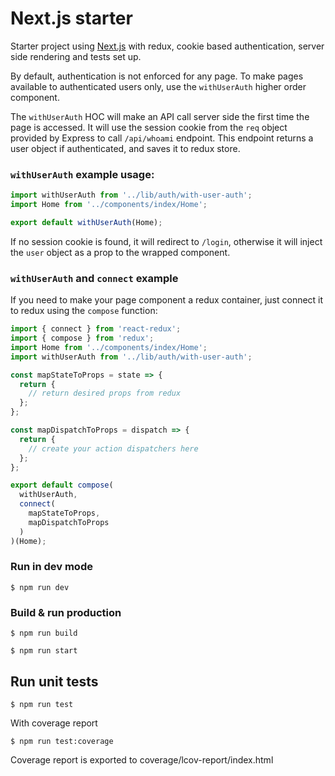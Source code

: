 # Next.js starter

Starter project using [Next.js](https://github.com/zeit/next.js/) with redux,
cookie based authentication, server side rendering and tests set up.

By default, authentication is not enforced for any page. To make pages available to authenticated users only, use the `withUserAuth` higher order component.

The `withUserAuth` HOC will make an API call server side the first time the page is accessed. It will use the session
cookie from the `req` object provided by Express to call `/api/whoami` endpoint. This endpoint returns a user object if authenticated, and saves it to redux store.

### `withUserAuth` example usage:

```javascript
import withUserAuth from '../lib/auth/with-user-auth';
import Home from '../components/index/Home';

export default withUserAuth(Home);
```

If no session cookie is found, it will redirect to `/login`, otherwise it will inject the `user` object as a prop to the wrapped component.

### `withUserAuth` and `connect` example

If you need to make your page component a redux container, just connect it to redux using the `compose` function:

```javascript
import { connect } from 'react-redux';
import { compose } from 'redux';
import Home from '../components/index/Home';
import withUserAuth from '../lib/auth/with-user-auth';

const mapStateToProps = state => {
  return {
    // return desired props from redux
  };
};

const mapDispatchToProps = dispatch => {
  return {
    // create your action dispatchers here
  };
};

export default compose(
  withUserAuth,
  connect(
    mapStateToProps,
    mapDispatchToProps
  )
)(Home);
```

### Run in dev mode

```
$ npm run dev
```

### Build & run production

```
$ npm run build
```

```
$ npm run start
```

## Run unit tests

```
$ npm run test
```

With coverage report

```
$ npm run test:coverage
```

Coverage report is exported to coverage/lcov-report/index.html
